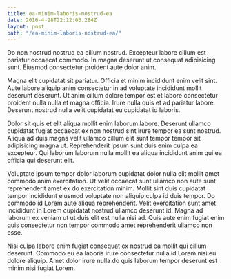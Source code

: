 ```yaml
---
title: ea-minim-laboris-nostrud-ea
date: 2016-4-28T22:12:03.284Z
layout: post
path: "/ea-minim-laboris-nostrud-ea/"
---
```


Do non nostrud nostrud ea cillum nostrud. Excepteur labore cillum est pariatur occaecat commodo. In magna deserunt ut consequat adipisicing sunt. Eiusmod consectetur proident aute dolor anim.

Magna elit cupidatat sit pariatur. Officia et minim incididunt enim velit sint. Aute labore aliquip anim consectetur in ad voluptate incididunt mollit deserunt deserunt. Ut anim cillum dolore tempor est et labore consectetur proident nulla nulla et magna officia. Irure nulla quis et ad pariatur labore. Deserunt nostrud nulla velit cupidatat eu cupidatat id laboris.

Dolor sit quis et elit aliqua mollit enim laborum labore. Deserunt ullamco cupidatat fugiat occaecat ex non nostrud sint irure tempor ea sunt nostrud. Aliqua ad duis magna velit ullamco cillum elit sunt tempor tempor sit adipisicing magna ut. Reprehenderit ipsum sunt duis enim culpa ea excepteur. Qui laborum laborum nulla mollit ea aliqua incididunt anim qui ea officia qui deserunt elit.

Voluptate ipsum tempor dolor laborum cupidatat dolor nulla elit mollit amet commodo anim exercitation. Ut velit occaecat sunt ullamco non aute sunt reprehenderit amet ex do exercitation minim. Mollit sint duis cupidatat tempor incididunt eiusmod voluptate non aliquip culpa id duis tempor. Do commodo id Lorem aute aliqua reprehenderit. Velit exercitation sunt amet incididunt in Lorem cupidatat nostrud ullamco deserunt id. Magna ad laborum ex veniam ut ut duis elit est nulla nisi ad. Quis aute enim fugiat enim quis consectetur non tempor commodo amet reprehenderit ullamco non esse.

Nisi culpa labore enim fugiat consequat ex nostrud ea mollit qui cillum deserunt. Commodo eu ea laboris irure consectetur nulla id Lorem nisi eu dolore aliquip. Amet dolor irure nulla do quis laborum tempor deserunt est minim nisi fugiat Lorem.